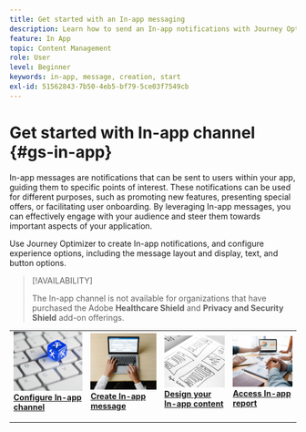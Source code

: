 ```yaml
---
title: Get started with an In-app messaging
description: Learn how to send an In-app notifications with Journey Optimizer
feature: In App
topic: Content Management
role: User
level: Beginner
keywords: in-app, message, creation, start
exl-id: 51562843-7b50-4eb5-bf79-5ce03f7549cb
---
```

# Get started with In-app channel {#gs-in-app}

In-app messages are notifications that can be sent to users within your app, guiding them to specific points of interest. These notifications can be used for different purposes, such as promoting new features, presenting special offers, or facilitating user onboarding. By leveraging In-app messages, you can effectively engage with your audience and steer them towards important aspects of your application.

Use Journey Optimizer to create In-app notifications, and configure experience options, including the message layout and display, text, and button options. 

>[!AVAILABILITY]
>
>The In-app channel is not available for organizations that have purchased the Adobe **Healthcare Shield** and **Privacy and Security Shield** add-on offerings.


<table style="table-layout:fixed"><tr style="border: 0;">
<td>
<a href="inapp-configuration.md">
<img alt="Validation" src="../assets/do-not-localize/inapp-config.jpg">
</a>
<div>
<a href="inapp-configuration.md"><strong>Configure In-app channel</strong></a>
</div>
<p>
</td>
<td>
<a href="create-in-app.md">
<img alt="Lead" src="../assets/do-not-localize/inapp-create.jpeg">
</a>
<div><a href="create-in-app.md"><strong>Create In-app message</strong>
</div>
<p>
</td>
<td>
<a href="design-in-app.md">
<img alt="Infrequent" src="../assets/do-not-localize/inapp-design.jpg">
</a>
<div>
<a href="design-in-app.md"><strong>Design your In-app content</strong></a>
</div>
<p></td>
<td>
<a href="../reports/campaign-global-report.md#inapp-global">
<img alt="Validation" src="../assets/do-not-localize/inapp-report.jpg">
</a>
<div>
<a href="../reports/campaign-global-report.md#inapp-global"><strong>Access In-app report</strong></a>
</div>
<p>
</td>
</tr></table>
